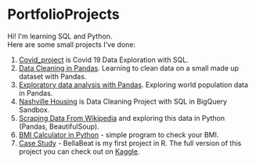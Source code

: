 # PortfolioProjects
Hi! I'm learning SQL and Python.  
Here are some small projects I've done:   
1. [Covid_project](https://github.com/Anna-Roman/PortfolioProjects/blob/main/Covid_project.sql)  is Covid 19 Data Exploration with SQL.  
2. [Data Cleaning in Pandas](https://github.com/Anna-Roman/PortfolioProjects/blob/main/Data_Cleaning_in_Pandas.ipynb). Learning to clean data on a small made up dataset with Pandas. 
3. [Exploratory data analysis with Pandas](https://github.com/Anna-Roman/PortfolioProjects/blob/main/Exploratory_Data_Analysis_in_Pandas.ipynb). Exploring world population data in Pandas.  
3. [Nashville Housing](https://github.com/Anna-Roman/PortfolioProjects/blob/main/Nashville%20Housing%20-%20Data%20Cleaning%20Project) is Data Cleaning Project with SQL in BigQuery Sandbox.  
4. [Scraping Data From Wikipedia](https://github.com/Anna-Roman/PortfolioProjects/blob/main/Scraping_from_Wiki_and_%20explore.ipynb) and exploring this data in Python (Pandas, BeautifulSoup).  
5. [BMI Calculator in Python](https://github.com/Anna-Roman/PortfolioProjects/blob/main/bmi.py) - simple program to check your BMI.  
6. [Case Study](https://github.com/Anna-Roman/PortfolioProjects/blob/main/case_study_in_r.R) - BellaBeat is my first project in R. The full version of this project you can check out on [Kaggle](https://www.kaggle.com/code/annar0man/bellabeat-case-study).
